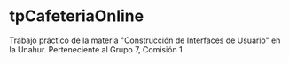 # tpCafeteriaOnline
Trabajo práctico de la materia "Construcción de Interfaces de Usuario" en la Unahur. Perteneciente al Grupo 7, Comisión 1
